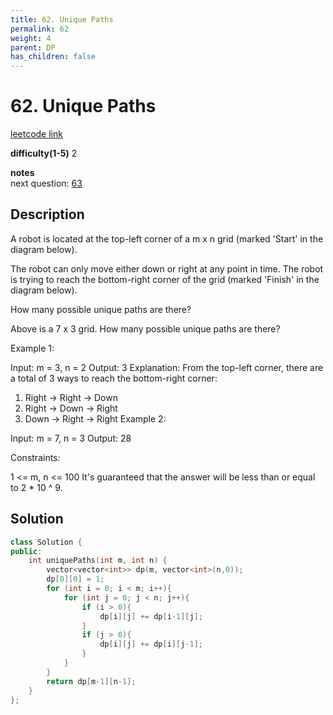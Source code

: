 ```yaml
---
title: 62. Unique Paths
permalink: 62
weight: 4
parent: DP
has_children: false
---
```

# 62. Unique Paths
[leetcode link](https://leetcode.com/problems/unique-paths/)

**difficulty(1-5)** 
2

**notes**   
next question: [63](63)

## Description
A robot is located at the top-left corner of a m x n grid (marked 'Start' in the diagram below).

The robot can only move either down or right at any point in time. The robot is trying to reach the bottom-right corner of the grid (marked 'Finish' in the diagram below).

How many possible unique paths are there?


Above is a 7 x 3 grid. How many possible unique paths are there?

 

Example 1:

Input: m = 3, n = 2
Output: 3
Explanation:
From the top-left corner, there are a total of 3 ways to reach the bottom-right corner:
1. Right -> Right -> Down
2. Right -> Down -> Right
3. Down -> Right -> Right
Example 2:

Input: m = 7, n = 3
Output: 28
 

Constraints:

1 <= m, n <= 100
It's guaranteed that the answer will be less than or equal to 2 * 10 ^ 9.

## Solution
```c++
class Solution {
public:
    int uniquePaths(int m, int n) {
        vector<vector<int>> dp(m, vector<int>(n,0));
        dp[0][0] = 1;
        for (int i = 0; i < m; i++){
            for (int j = 0; j < n; j++){
                if (i > 0){
                    dp[i][j] += dp[i-1][j];
                }
                if (j > 0){
                    dp[i][j] += dp[i][j-1];
                }
            }
        }
        return dp[m-1][n-1];
    }
};
```


